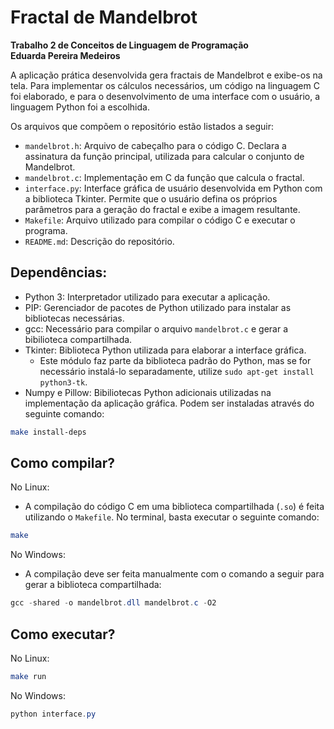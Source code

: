 # Fractal de Mandelbrot  
**Trabalho 2 de Conceitos de Linguagem de Programação**  
**Eduarda Pereira Medeiros**  


A aplicação prática desenvolvida gera fractais de Mandelbrot e exibe-os na tela. Para implementar os cálculos necessários, um código na linguagem C foi elaborado, e para o desenvolvimento de uma interface com o usuário, a linguagem Python foi a escolhida.

Os arquivos que compõem o repositório estão listados a seguir:
* `mandelbrot.h`: Arquivo de cabeçalho para o código C. Declara a assinatura da função principal, utilizada para calcular o conjunto de Mandelbrot.
* `mandelbrot.c`: Implementação em C da função que calcula o fractal.
* `interface.py`: Interface gráfica de usuário desenvolvida em Python com a biblioteca Tkinter. Permite que o usuário defina os próprios parâmetros para a geração do fractal e exibe a imagem resultante.
* `Makefile`: Arquivo utilizado para compilar o código C e executar o programa.
* `README.md`: Descrição do repositório.

## Dependências:
* Python 3: Interpretador utilizado para executar a aplicação.
* PIP: Gerenciador de pacotes de Python utilizado para instalar as bibliotecas necessárias.
* gcc: Necessário para compilar o arquivo `mandelbrot.c` e gerar a bibilioteca compartilhada.
* Tkinter: Biblioteca Python utilizada para elaborar a interface gráfica.
     * Este módulo faz parte da biblioteca padrão do Python, mas se for necessário instalá-lo separadamente, utilize `sudo apt-get install python3-tk`.
* Numpy e Pillow: Bibiliotecas Python adicionais utilizadas na implementação da aplicação gráfica. Podem ser instaladas através do seguinte comando:
```bash
make install-deps
```

## Como compilar?
No Linux:
* A compilação do código C em uma biblioteca compartilhada (`.so`) é feita utilizando o `Makefile`. No terminal, basta executar o seguinte comando:
```bash
make
```  

No Windows:
* A compilação deve ser feita manualmente com o comando a seguir para gerar a biblioteca compartilhada:
```PowerShell
gcc -shared -o mandelbrot.dll mandelbrot.c -O2
```  

## Como executar?
No Linux:
```bash
make run
```  

No Windows:
```PowerShell
python interface.py
```
